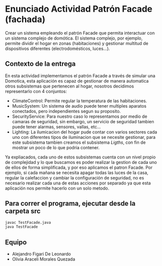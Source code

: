 # Enunciado Actividad Patrón Facade (fachada)

Crear un sistema empleando el patrón Facade que permita interactuar con un sistema complejo de domótica. El sistema complejo, por ejemplo, permite dividir el hogar en zonas (habitaciones) y gestionar multitud de dispositivos diferentes (electrodomésticos, luces...).

## Contexto de la entrega

En esta actividad implementamos el patrón Facade a través de simular una Domotica, esta aplicación es capaz de gestionar de manera automatica otros subsistemas que pertenecen al hogar, nosotros decidimos representarlo con 4 conjuntos:

* ClimateControl: Permite regular la temperatura de las habitaciones.
* MusicSystem: Un sistema de audio puede tener multiples aparatos conectados, pero independientes segun su proposito.
* SecurityService: Para nuestro caso lo representamos por medio de camaras de seguridad, sin embargo, un servicio de seguridad tambien puede tener alarmas, sensores, vallas, etc...
* Lighting: La ilumicacion del hogar pude contar con varios sectores cada uno con diferentes tipos de iluminacion que se necesite gestionar, para este subsistema tambien creamos el subsistema *Ligths*, con fin de mostrar un poco de lo que podria contener.

Ya expliacados, cada uno de estos subsistemas cuenta con un nivel propio de complejidad y lo que buscamos es poder realizar la gestion de cada uno de ellos de forma simplificada, y por eso aplicamos el patron Facade. Por ejemplo, si cada mañana se necesita apagar todas las luces de la casa, regular la calefaccion y cambiar la configuración de seguridad, no es necesario realizar cada una de estas acciones por separado ya que esta aplicación nos permite hacerlo con un solo metodo.  

## Para correr el programa, ejecutar desde la carpeta src

```bash
javac TestFacade.java
java TestFacade
```

## Equipo

* Alejandro Figari De Leonardo
* Olivia Araceli Morales Quezada
